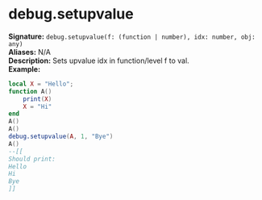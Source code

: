 # debug.setupvalue
**Signature:** `debug.setupvalue(f: (function | number), idx: number, obj: any)` <br>
**Aliases:** N/A <br>
**Description:** Sets upvalue idx in function/level f to val. <br>
**Example:**
```lua
local X = "Hello";
function A()
	print(X)
	X = "Hi"
end
A()
A()
debug.setupvalue(A, 1, "Bye")
A()
--[[
Should print:
Hello
Hi
Bye
]]

```
